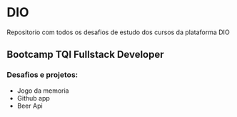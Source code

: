 # DIO
Repositorio com todos os desafios de estudo dos cursos da plataforma DIO

## Bootcamp TQI Fullstack Developer
### Desafios e projetos:
- Jogo da memoria  
- Github app  
- Beer Api